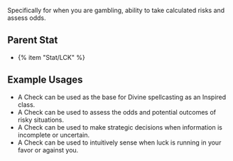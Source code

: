 Specifically for when you are gambling, ability to take calculated risks and assess odds.

## Parent Stat

* {% item "Stat/LCK" %}

## Example Usages

* A Check can be used as the base for Divine spellcasting as an Inspired class.
* A Check can be used to assess the odds and potential outcomes of risky situations.
* A Check can be used to make strategic decisions when information is incomplete or uncertain.
* A Check can be used to intuitively sense when luck is running in your favor or against you.
